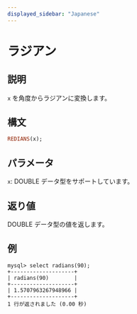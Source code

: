 ```yaml
---
displayed_sidebar: "Japanese"
---
```


# ラジアン

## 説明

`x` を角度からラジアンに変換します。

## 構文

```Haskell
REDIANS(x);
```

## パラメータ

`x`: DOUBLE データ型をサポートしています。

## 返り値

DOUBLE データ型の値を返します。

## 例

```Plain
mysql> select radians(90);
+--------------------+
| radians(90)        |
+--------------------+
| 1.5707963267948966 |
+--------------------+
1 行が返されました (0.00 秒)
```
